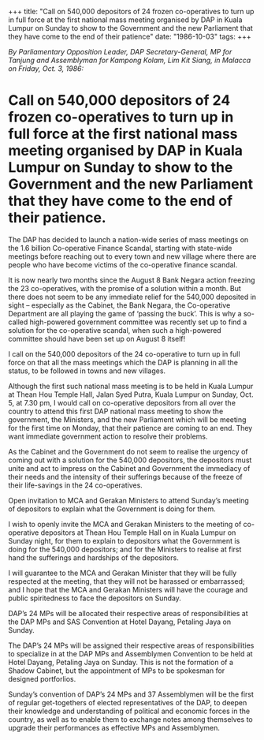 +++ 
title: "Call on 540,000 depositors of 24 frozen co-operatives to turn up in full force at the first national mass meeting organised by DAP in Kuala Lumpur on Sunday to show to the Government and the new Parliament that they have come to the end of their patience"
date: "1986-10-03"
tags:
+++

_By Parliamentary Opposition Leader, DAP Secretary-General, MP for Tanjung and Assemblyman for Kampong Kolam, Lim Kit Siang, in Malacca on Friday, Oct. 3, 1986:_

# Call on 540,000 depositors of 24 frozen co-operatives to turn up in full force at the first national mass meeting organised by DAP in Kuala Lumpur on Sunday to show to the Government and the new Parliament that they have come to the end of their patience.

The DAP has decided to launch a nation-wide series of mass meetings on the 1.6 billion Co-operative Finance Scandal, starting with state-wide meetings before reaching out to every town and new village where there are people who have become victims of the co-operative finance scandal.</u>

It is now nearly two months since the August 8 Bank Negara action freezing the 23 co-operatives, with the promise of a solution within a month. But there does not seem to be any immediate relief for the 540,000 deposited in sight – especially as the Cabinet, the Bank Negara, the Co-operative Department are all playing the game of ‘passing the buck’. This is why a so-called high-powered government committee was recently set up to find a solution for the co-operative scandal, when such a high-powered committee should have been set up on August 8 itself!

I call on the 540,000 depositors of the 24 co-operative to turn up in full force on that all the mass meetings which the DAP is planning in all the status, to be followed in towns and new villages.

Although the first such national mass meeting is to be held in Kuala Lumpur at Thean Hou Temple Hall, Jalan Syed Putra, Kuala Lumpur on Sunday, Oct. 5, at 7.30 pm, I would call on co-operative depositors from all over the country to attend this first DAP national mass meeting to show the government, the Ministers, and the new Parliament which will be meeting for the first time on Monday, that their patience are coming to an end. They want immediate government action to resolve their problems.

As the Cabinet and the Government do not seem to realise the urgency of coming out with a solution for the 540,000 depositors, the depositors must unite and act to impress on the Cabinet and Government the immediacy of their needs and the intensity of their sufferings because of the freeze of their life-savings in the 24 co-operatives.

Open invitation to MCA and Gerakan Ministers to attend Sunday’s meeting of depositors to explain what the Government is doing for them.


I wish to openly invite the MCA and Gerakan Ministers to the meeting of co-operative depositors at Thean Hou Temple Hall on in Kuala Lumpur on Sunday night, for them to explain to depositors what the Government is doing for the 540,000 depositors; and for the Ministers to realise at first hand the sufferings and hardships of the depositors.

I will guarantee to the MCA and Gerakan Minister that they will be fully respected at the meeting, that they will not be harassed or embarrassed; and I hope that the MCA and Gerakan Ministers will have the courage and public spiritedness to face the depositors on Sunday. 

DAP’s 24 MPs will be allocated their respective areas of responsibilities at the DAP MPs and SAS Convention at Hotel Dayang, Petaling Jaya on Sunday.

The DAP’s 24 MPs will be assigned their respective areas of responsibilities to specialize in at the DAP MPs and Assemblymen Convention to be held at Hotel Dayang, Petaling Jaya on Sunday. This is not the formation of a Shadow Cabinet, but the appointment of MPs to be spokesman for designed portforlios.

Sunday’s convention of DAP’s 24 MPs and 37 Assemblymen will be the first of regular get-togethers of elected representatives of the DAP, to deepen their knowledge and understanding of political and economic forces in the country, as well as to enable them to exchange notes among themselves to upgrade their performances as effective MPs and Assemblymen.
 
